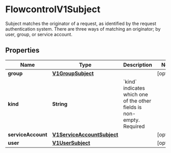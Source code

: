 

# FlowcontrolV1Subject

Subject matches the originator of a request, as identified by the request authentication system. There are three ways of matching an originator; by user, group, or service account.

## Properties

| Name | Type | Description | Notes |
|------------ | ------------- | ------------- | -------------|
|**group** | [**V1GroupSubject**](V1GroupSubject.md) |  |  [optional] |
|**kind** | **String** | &#x60;kind&#x60; indicates which one of the other fields is non-empty. Required |  |
|**serviceAccount** | [**V1ServiceAccountSubject**](V1ServiceAccountSubject.md) |  |  [optional] |
|**user** | [**V1UserSubject**](V1UserSubject.md) |  |  [optional] |



